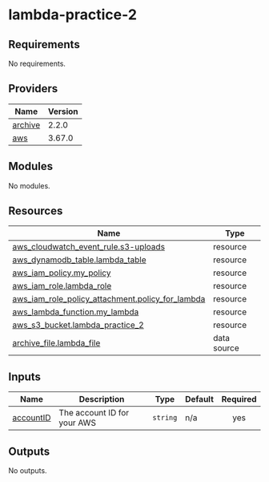 # lambda-practice-2
<!-- BEGIN_TF_DOCS -->
## Requirements

No requirements.

## Providers

| Name | Version |
|------|---------|
| <a name="provider_archive"></a> [archive](#provider\_archive) | 2.2.0 |
| <a name="provider_aws"></a> [aws](#provider\_aws) | 3.67.0 |

## Modules

No modules.

## Resources

| Name | Type |
|------|------|
| [aws_cloudwatch_event_rule.s3-uploads](https://registry.terraform.io/providers/hashicorp/aws/latest/docs/resources/cloudwatch_event_rule) | resource |
| [aws_dynamodb_table.lambda_table](https://registry.terraform.io/providers/hashicorp/aws/latest/docs/resources/dynamodb_table) | resource |
| [aws_iam_policy.my_policy](https://registry.terraform.io/providers/hashicorp/aws/latest/docs/resources/iam_policy) | resource |
| [aws_iam_role.lambda_role](https://registry.terraform.io/providers/hashicorp/aws/latest/docs/resources/iam_role) | resource |
| [aws_iam_role_policy_attachment.policy_for_lambda](https://registry.terraform.io/providers/hashicorp/aws/latest/docs/resources/iam_role_policy_attachment) | resource |
| [aws_lambda_function.my_lambda](https://registry.terraform.io/providers/hashicorp/aws/latest/docs/resources/lambda_function) | resource |
| [aws_s3_bucket.lambda_practice_2](https://registry.terraform.io/providers/hashicorp/aws/latest/docs/resources/s3_bucket) | resource |
| [archive_file.lambda_file](https://registry.terraform.io/providers/hashicorp/archive/latest/docs/data-sources/file) | data source |

## Inputs

| Name | Description | Type | Default | Required |
|------|-------------|------|---------|:--------:|
| <a name="input_accountID"></a> [accountID](#input\_accountID) | The account ID for your AWS | `string` | n/a | yes |

## Outputs

No outputs.
<!-- END_TF_DOCS -->
